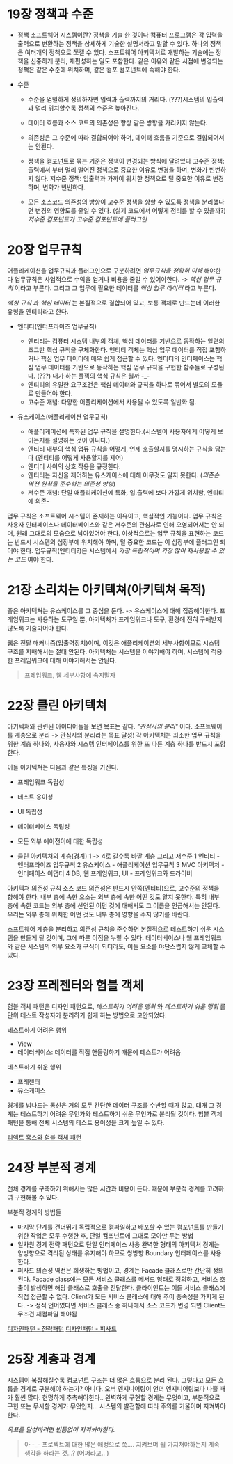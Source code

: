# 19장 정책과 수준
- 정책
소프트웨어 시스템이란? 정책을 기술 한 것이다
컴퓨터 프로그램은 각 입력을 출력으로 변환하는 정책을 상세하게 기술한 설명서라고 말할 수 있다. 
하나의 정책은 여러개의 정책으로 쪼갤 수 있다.
소프트웨어 아키텍처르 개발하는 기술에는 정책을 신중하게 분리, 재편성하는 일도 포함한다.
같은 이유와 같은 시점에 변경되는 정책은 같은 수준에 위치하며, 같은 컴포 컴포넌트에 속해야 한다.

- 수준
  - 수준을 엄밀하게 정의하자면 입력과 출력까지의 거리다.
    (???)시스템의 입출력과 멀리 위치할수록 정책의 수준은 높아진다.

  - 데이터 흐름과 소스 코드의 의존성은 향상 같은 방향을 가리키지 않는다. 
  - 의존성은 그 수준에 따라 결합되어야 하며, 데이터 흐름을 기준으로 결합되어서는 안된다.
  - 정책을 컴포넌트로 묶는 기준은 정책이 변경되는 방식에 달려있다
    고수준 정책: 출력에서 부터 멀리 떨어진 정책으로 중요한 이유로 변경을 하며, 변화가 빈번하지 않다.
    저수준 정책: 입출력과 가까이 위치한 정책으로 덜 중요한 이유로 변경하며, 변화가 빈번하다.
  - 모든 소스코드 의존성의 방향이 고수준 정책을 향할 수 있도록 정책을 분리했다면 변경의 영향도를 줄일 수 있다.
    (실제 코드에서 어떻게 정리를 할 수 있을까?)
  _저수준 컴포넌트가 고수준 컴포넌트에 플러그인_

# 20장 업무규칙
어플리케이션을 업무규칙과 플러그인으로 구분하려면 _업무규칙을 정확히 이해_ 해야한다
업무규칙은 사업적으로 수익을 얻거나 비용을 줄일 수 있어야한다. -> _핵심 업무 규칙_ 이라고 부른다.
그리고 그 업무에 필요한 데이터를 _핵심 업무 데이터_ 라고 부른다. 

_핵심 규칙_ 과 _핵심 데이터_ 는 본질적으로 결합되어 있고, 보통 객체로 만드는데 이러한 유형을 엔티티라고 한다.

- 엔티티(엔터프라이즈 업무규칙)
  - 엔티티는 컴퓨터 시스템 내부의 객체, 핵심 데이터를 기반으로 동작하는 일련의 조그만 핵심 규칙을 구체화한다.
    엔티티 객체는 핵심 업무 데이터를 직접 포함하거나 핵심 업무 데이터에 매우 쉽게 접근할 수 있다.
    엔티티의 인터페이스는 핵심 업무 데이터를 기반으로 동작하는 핵심 업무 규칙을 구현한 함수들로 구성된다.
    (???) 내가 하는 플젝의 핵심 규칙은 뭘까 -_-
  - 엔티티의 유일한 요구조건은 핵심 데이터와 규칙을 하나로 묶어서 별도의 모듈로 만들어야 한다.
  - 고수준 개념: 다양한 어플리케이션에서 사용될 수 있도록 일반화 됨.

- 유스케이스(애플리케이션 업무규칙)
  - 애플리케이션에 특화된 업무 규칙을 설명한다.(시스템이 사용자에게 어떻게 보이는지를 설명하는 것이 아니다.)
  - 엔티티 내부의 핵심 업뮤 규칙을 어떻게, 언제 호출할지를 명시하는 규칙을 담는다 (엔티티를 어떻게 사용할지를 제어)
  - 엔티티 사이의 상호 작용을 규정한다. 
  - 엔티티는 자신을 제어하는 유스케이스에 대해 아무것도 알지 못한다. (_의존손 역전 원칙을 준수하는 의존성 방향_)
  - 저수준 개념: 단일 애플리케이션에 특화, 입.출력에 보다 가깝게 위치함, 엔티티에 의존- 

업무 규칙은 소프트웨어 시스템이 존재하는 이유이고, 핵심적인 기능이다.
업무 규칙은 사용자 인터페이스나 데이터베이스와 같은 저수준의 관심사로 인해 오염되어서는 안 되며, 원래 그대로의 모습으로 남아있어야 한다.
이상적으로는 업무 규칙을 표현하는 코드는 반드시 시스템의 심장부에 위치해야 하며, 덜 중요한 코드는 이 심장부에 플러그인 되어야 한다.
업무규칙(엔티티?)은 시스템에서 _가장 독립적이며 가장 많이 재사용할 수 있는 코드_ 여야 한다.



# 21장 소리치는 아키텍쳐(아키텍쳐 목적)
좋은 아키텍쳐는 유스케이스를 그 중심을 둔다. -> 유스케이스에 대해 집중해야한다.
프레임워크는 사용하는 도구일 뿐, 아키텍처가 프레임워크나 도구, 환경에 전혀 구애받지 않도록 기술되어야 한다.

웹은 전달 매커니즘(입출력장치)이며, 이것은 애플리케이션의 세부사항이므로 시스템 구조를 지배해서는 절대 안된다.
아키텍처는 시스템을 이야기해야 하며, 시스템에 적용한 프레임워크에 대해 이야기해서는 안된다.

> 프레임워크, 웹 세부사항에 속지말자



# 22장 클린 아키텍쳐

아키텍쳐와 관련된 아이디어들을 보면 목표는 같다. _"관심사의 분리"_ 이다.
소프트웨어를 계층으로 분리 -> 관심사의 분리라는 목표 달성!
각 아키텍처는 최소한 업무 규칙을 위한 계층 하나와, 사용자와 시스템 인터페이스를 위한 또 다른 계층 하나를 반드시 포함한다.

이들 아키텍쳐는 다음과 같은 특징을 가진다.
- 프레임워크 독립성
- 테스트 용이성
- UI 독립성
- 데이터베이스 독립성
- 모든 외부 에이전이에 대한 독립성


- 클린 아키텍쳐의 계층(경계)
1 -> 4로 갈수록 바깥 계층 그리고 저수준
  1 엔티티 - 엔터프라이즈 업무규칙
  2 유스케이스 - 애플리케이션 업무규칙
  3 MVC 아키텍처 - 인터페이스 어댑터
  4 DB, 웹 프레임워크, UI - 프레임워크와 드라이버

아키텍쳐 의존성 규칙
소스 코드 의존성은 반드시 안쪽(엔티티)으로, 고수준의 정책을 향해야 한다. 
내부 층에 속한 요소는 외부 층에 속한 어떤 것도 알지 못한다.
특히 내부 층에 속한 코드는 외부 층에 선언된 어던 것에 대해서도 그 이름을 언급해서는 안된다.
우리는 외부 층에 위치한 어떤 것도 내부 층에 영향을 주지 않기를 바란다.

소프트웨어 계층을 분리하고 의존성 규칙을 준수하면 본질적으로 테스트하기 쉬운 시스템을 만들게 될 것이며, 그에 따른 이점을 누릴 수 있다.
데이터베이스나 웹 프레임워크와 같은 시스템의 외부 요소가 구식이 되더라도, 이들 요소를 야단스럽지 않게 교체할 수 있다.


# 23장 프레젠터와 험블 객체
험블 객체 패턴은 디자인 패턴으로, _테스트하기 어려운 행위_ 와 _테스트하기 쉬운 행위_ 를 단위 테스트 작성자가 분리하기 쉽게 하는 방법으로 고안되었다.

테스트하기 어려운 행위
- View
- 데이터베이스: 데이터를 직접 핸들링하기 때문에 테스트가 어려움

테스트하기 쉬운 행위
- 프레젠터
- 유스케이스

경계를 넘나드는 통신은 거의 모두 간단한 데이터 구조를 수반할 때가 많고, 대개 그 경계는 테스트하기 어려운 무언가와 테스트하기 쉬운 무언가로 분리될 것이다.
험블 객체 패턴을 통해 전체 시스템의 테스트 용이성을 크게 높일 수 있다.

[리액트 훅스와 험블 객체 패턴](https://blog.coderifleman.com/2021/04/21/react-hooks-and-humble-object-pattern-and-tests/)

# 24장 부분적 경계

전체 경계를 구축하기 위해서는 많은 시간과 비용이 든다. 때문에 부분적 경계를 고려하여 구현해볼 수 있다. 

부분적 경계의 방법들 
  - 마지막 단계를 건너뛰기
    독립적으로 컴파일하고 배포할 수 있는 컴포넌트를 만들기 위한 작업은 모두 수행한 후, 단일 컴포넌트에 그대로 모아만 두는 방법
  - 일차원 경계
    전략 패턴으로 단일 인터페이스 사용
    완벽한 형태의 아키텍처 경계는 양방향으로 격리된 상태를 유지해야 하므로 쌍방향 Boundary 인터페이스를 사용한다. 
  - 퍼사드
    의존성 역전은 희생하는 방법이고, 경계는 Facade 클래스로만 간단히 정의된다.
    Facade class에는 모든 서비스 클래스를 메서드 형태로 정의하고, 서비스 호출이 발생하면 해당 클래스로 호출을 전달한다.
    클라이언트는 이들 서비스 클래스에 직접 접근할 수 없다.
    Client가 모든 서비스 클래스에 대해 추이 종속성을 가지게 된다. -> 정적 언어였다면 서비스 클래스 중 하나에서 소스 코드가 변경 되면 Client도 무조건 재컴파일 해야됨

    
[디자인패턴 - 전략패턴](https://victorydntmd.tistory.com/292)
[디자인패턴 - 퍼사드](https://lktprogrammer.tistory.com/42)


# 25장 계층과 경계

시스템이 복잡해질수록 컴포넌트 구조는 더 많은 흐름으로 분리 된다. 
그렇다고 모든 흐름을 경계로 구분해야 하는가? 아니다. 오버 엔지니어링이 언더 엔지니어링보다 나쁠 때가 훨씬 많다. 
현명하게 추측해야한다.. 완벽하게 구현할 경계는 무엇이고, 부분적으로 구현 또는 무시할 경계가 무엇인지... 
시스템의 발전함에 따라 주의를 기울이며 지켜봐야한다. 

_목표를 달성하려면 빈틈없이 지켜봐야한다._

> 아 -_- 프로젝트에 대한 많은 애정으로 쭉.... 지켜보며 뭘 가지쳐야하는지 계속 생각을 하라는 것...? (어쩌라고.. )